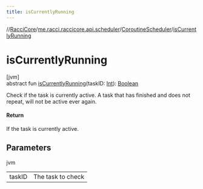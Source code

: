 ```yaml
---
title: isCurrentlyRunning
---
```

//[RacciCore](../../../index.html)/[me.racci.raccicore.api.scheduler](../index.html)/[CoroutineScheduler](index.html)/[isCurrentlyRunning](is-currently-running.html)



# isCurrentlyRunning



[jvm]\
abstract fun [isCurrentlyRunning](is-currently-running.html)(taskID: [Int](https://kotlinlang.org/api/latest/jvm/stdlib/kotlin/-int/index.html)): [Boolean](https://kotlinlang.org/api/latest/jvm/stdlib/kotlin/-boolean/index.html)



Check if the task is currently active. A task that has finished and does not repeat, will not be active ever again.



#### Return



If the task is currently active.



## Parameters


jvm

| | |
|---|---|
| taskID | The task to check |




